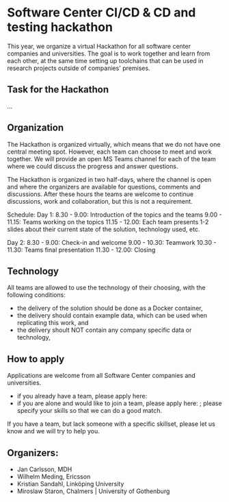 # Software Center CI/CD & CD and testing hackathon

This year, we organize a virtual Hackathon for all software center companies and universities. The goal is to work together and learn from each other, at the same time setting up toolchains that can be used in research projects outside of companies' premises. 

## Task for the Hackathon
...

## Organization
The Hackathon is organized virtually, which means that we do not have one central meeting spot. However, each team can choose to meet and work together. We will provide an open MS Teams channel for each of the team where we could discuss the progress and answer questions. 

The Hackathon is organized in two half-days, where the channel is open and where the organizers are available for questions, comments and discussions. After these hours the teams are welcome to continue discussions, work and collaboration, but this is not a requirement. 

Schedule: 
Day 1: 
8.30 - 9.00: Introduction of the topics and the teams
9.00 - 11.15: Teams working on the topics
11.15 - 12.00: Each team presents 1-2 slides about their current state of the solution, technology used, etc. 

Day 2:
8.30 - 9.00: Check-in and welcome
9.00 - 10.30: Teamwork
10.30 - 11.30: Teams final presentation
11.30 - 12.00: Closing

## Technology
All teams are allowed to use the technology of their choosing, with the following conditions:
* the delivery of the solution should be done as a Docker container,
* the delivery should contain example data, which can be used when replicating this work, and
* the delivery shoult NOT contain any company specific data or technology, 

## How to apply
Applications are welcome from all Software Center companies and universities. 
* if you already have a team, please apply here: <LINK>
* if you are alone and would like to join a team, please apply here: <SEPARATE LINK>; please specify your skills so that we can do a good match. 

If you have a team, but lack someone with a specific skillset, please let us know and we will try to help you. 

## Organizers:
* Jan Carlsson, MDH
* Wilhelm Meding, Ericsson
* Kristian Sandahl, Linköping University
* Miroslaw Staron, Chalmers | University of Gothenburg
